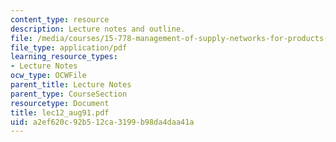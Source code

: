 ```yaml
---
content_type: resource
description: Lecture notes and outline.
file: /media/courses/15-778-management-of-supply-networks-for-products-and-services-summer-2004/a2ef620c92b512ca3199b98da4daa41a_lec12_aug91.pdf
file_type: application/pdf
learning_resource_types:
- Lecture Notes
ocw_type: OCWFile
parent_title: Lecture Notes
parent_type: CourseSection
resourcetype: Document
title: lec12_aug91.pdf
uid: a2ef620c-92b5-12ca-3199-b98da4daa41a
---
```

